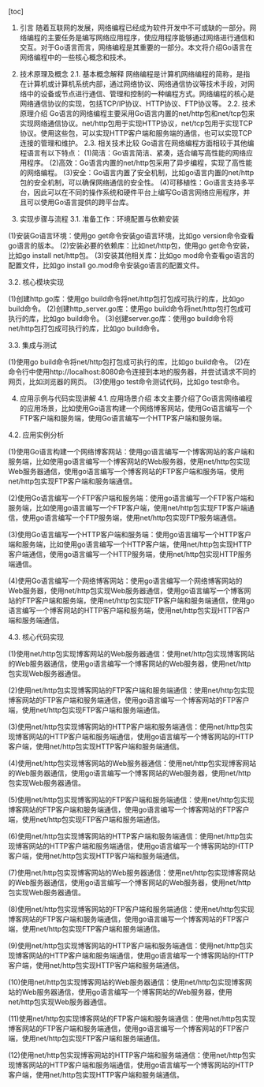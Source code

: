 
[toc]                    
                
                
1. 引言
随着互联网的发展，网络编程已经成为软件开发中不可或缺的一部分。网络编程的主要任务是编写网络应用程序，使应用程序能够通过网络进行通信和交互。对于Go语言而言，网络编程是其重要的一部分。本文将介绍Go语言在网络编程中的一些核心概念和技术。
2. 技术原理及概念
2.1. 基本概念解释
网络编程是计算机网络编程的简称，是指在计算机或计算机系统内部，通过网络协议、网络通信协议等技术手段，对网络中的设备或节点进行通信、管理和控制的一种编程方式。网络编程的核心是网络通信协议的实现，包括TCP/IP协议、HTTP协议、FTP协议等。
2.2. 技术原理介绍
Go语言的网络编程主要采用Go语言内置的net/http包和net/tcp包来实现网络通信协议。net/http包用于实现HTTP协议，net/tcp包用于实现TCP协议。使用这些包，可以实现HTTP客户端和服务端的通信，也可以实现TCP连接的管理和维护。
2.3. 相关技术比较
Go语言在网络编程方面相较于其他编程语言有以下特点：
(1)简洁：Go语言简洁、紧凑，适合编写高性能的网络应用程序。
(2)高效：Go语言内置的net/http包采用了异步编程，实现了高性能的网络编程。
(3)安全：Go语言内置了安全机制，比如go语言内置的net/http包的安全机制，可以确保网络通信的安全性。
(4)可移植性：Go语言支持多平台，因此可以在不同的操作系统和硬件平台上编写Go语言网络应用程序，并且可以使用Go语言提供的跨平台库。

3. 实现步骤与流程
3.1. 准备工作：环境配置与依赖安装

(1)安装Go语言环境：使用go get命令安装go语言环境，比如go version命令查看go语言的版本。
(2)安装必要的依赖库：比如net/http包，使用go get命令安装，比如go install net/http包。
(3)安装其他相关库：比如go mod命令查看go语言的配置文件，比如go install go.mod命令安装go语言的配置文件。

3.2. 核心模块实现

(1)创建http.go库：使用go build命令将net/http包打包成可执行的库，比如go build命令。
(2)创建http_server.go库：使用go build命令将net/http包打包成可执行的库，比如go build命令。
(3)创建server.go库：使用go build命令将net/http包打包成可执行的库，比如go build命令。

3.3. 集成与测试

(1)使用go build命令将net/http包打包成可执行的库，比如go build命令。
(2)在命令行中使用http://localhost:8080命令连接到本地的服务器，并尝试请求不同的网页，比如浏览器的网页。
(3)使用go test命令测试代码，比如go test命令。

4. 应用示例与代码实现讲解
4.1. 应用场景介绍
本文主要介绍了Go语言网络编程的应用场景，比如使用Go语言构建一个网络博客网站，使用Go语言编写一个FTP客户端和服务端，使用Go语言编写一个HTTP客户端和服务端。

4.2. 应用实例分析

(1)使用Go语言构建一个网络博客网站：使用go语言编写一个博客网站的客户端和服务端，比如使用go语言编写一个博客网站的Web服务器，使用net/http包实现Web服务器通信，使用go语言编写一个博客网站的FTP客户端和服务端，使用net/http包实现FTP客户端和服务端通信。

(2)使用Go语言编写一个FTP客户端和服务端：使用go语言编写一个FTP客户端和服务端，比如使用go语言编写一个FTP客户端，使用net/http包实现FTP客户端通信，使用go语言编写一个FTP服务端，使用net/http包实现FTP服务端通信。

(3)使用Go语言编写一个HTTP客户端和服务端：使用go语言编写一个HTTP客户端和服务端，比如使用go语言编写一个HTTP客户端，使用net/http包实现HTTP客户端通信，使用go语言编写一个HTTP服务端，使用net/http包实现HTTP服务端通信。

(4)使用Go语言编写一个网络博客网站：使用go语言编写一个网络博客网站的Web服务器，使用net/http包实现Web服务器通信，使用go语言编写一个博客网站的FTP客户端和服务端，使用net/http包实现FTP客户端和服务端通信，使用go语言编写一个博客网站的HTTP客户端和服务端，使用net/http包实现HTTP客户端和服务端通信。

4.3. 核心代码实现

(1)使用net/http包实现博客网站的Web服务器通信：使用net/http包实现博客网站的Web服务器通信，使用go语言编写一个博客网站的Web服务器，使用net/http包实现Web服务器通信。

(2)使用net/http包实现博客网站的FTP客户端和服务端通信：使用net/http包实现博客网站的FTP客户端和服务端通信，使用go语言编写一个博客网站的FTP客户端，使用net/http包实现FTP客户端和服务端通信。

(3)使用net/http包实现博客网站的HTTP客户端和服务端通信：使用net/http包实现博客网站的HTTP客户端和服务端通信，使用go语言编写一个博客网站的HTTP客户端，使用net/http包实现HTTP客户端和服务端通信。

(4)使用net/http包实现博客网站的Web服务器通信：使用net/http包实现博客网站的Web服务器通信，使用go语言编写一个博客网站的Web服务器，使用net/http包实现Web服务器通信。

(5)使用net/http包实现博客网站的FTP客户端和服务端通信：使用net/http包实现博客网站的FTP客户端和服务端通信，使用go语言编写一个博客网站的FTP客户端，使用net/http包实现FTP客户端和服务端通信。

(6)使用net/http包实现博客网站的HTTP客户端和服务端通信：使用net/http包实现博客网站的HTTP客户端和服务端通信，使用go语言编写一个博客网站的HTTP客户端，使用net/http包实现HTTP客户端和服务端通信。

(7)使用net/http包实现博客网站的Web服务器通信：使用net/http包实现博客网站的Web服务器通信，使用go语言编写一个博客网站的Web服务器，使用net/http包实现Web服务器通信。

(8)使用net/http包实现博客网站的FTP客户端和服务端通信：使用net/http包实现博客网站的FTP客户端和服务端通信，使用go语言编写一个博客网站的FTP客户端，使用net/http包实现FTP客户端和服务端通信。

(9)使用net/http包实现博客网站的HTTP客户端和服务端通信：使用net/http包实现博客网站的HTTP客户端和服务端通信，使用go语言编写一个博客网站的HTTP客户端，使用net/http包实现HTTP客户端和服务端通信。

(10)使用net/http包实现博客网站的Web服务器通信：使用net/http包实现博客网站的Web服务器通信，使用go语言编写一个博客网站的Web服务器，使用net/http包实现Web服务器通信。

(11)使用net/http包实现博客网站的FTP客户端和服务端通信：使用net/http包实现博客网站的FTP客户端和服务端通信，使用go语言编写一个博客网站的FTP客户端，使用net/http包实现FTP客户端和服务端通信。

(12)使用net/http包实现博客网站的HTTP客户端和服务端通信：使用net/http包实现博客网站的HTTP客户端和服务端通信，使用go语言编写一个博客网站的HTTP客户端，使用net/http包实现HTTP客户端和服务端通信。

